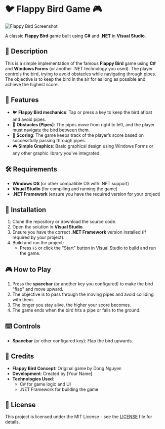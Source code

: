 # 🐦 **Flappy Bird Game** 🎮

![Flappy Bird Screenshot](flappy_bird_image.png)  <!-- Replace with your actual image file -->

A classic **Flappy Bird** game built using **C#** and **.NET** in **Visual Studio**.

## 📜 Description

This is a simple implementation of the famous **Flappy Bird** game using **C#** and **Windows Forms** (or another .NET technology you used). The player controls the bird, trying to avoid obstacles while navigating through pipes. The objective is to keep the bird in the air for as long as possible and achieve the highest score.

## 🚀 Features

- 🐦 **Flappy Bird mechanics**: Tap or press a key to keep the bird afloat and avoid pipes.
- 🚧 **Obstacles (Pipes)**: The pipes move from right to left, and the player must navigate the bird between them.
- 🎯 **Scoring**: The game keeps track of the player’s score based on successfully passing through pipes.
- 🎮 **Simple Graphics**: Basic graphical design using Windows Forms or any other graphic library you've integrated.

## 🛠️ Requirements

- **Windows OS** (or other compatible OS with .NET support)
- **Visual Studio** (for compiling and running the game)
- **.NET Framework** (ensure you have the required version for your project)

## 🔧 Installation

1. Clone the repository or download the source code.
2. Open the solution in **Visual Studio**.
3. Ensure you have the correct **.NET Framework** version installed (if required by your project).
4. Build and run the project:
   - Press `F5` or click the "Start" button in Visual Studio to build and run the game.

## 🎮 How to Play

1. Press the **spacebar** (or another key you configured) to make the bird "flap" and move upward.
2. The objective is to pass through the moving pipes and avoid colliding with them.
3. The longer you stay alive, the higher your score becomes.
4. The game ends when the bird hits a pipe or falls to the ground.

## ⌨️ Controls

- **Spacebar** (or other configured key): Flap the bird upwards.

## 🙌 Credits

- **Flappy Bird Concept**: Original game by Dong Nguyen
- **Development**: Created by [Your Name]
- **Technologies Used**:
  - C# for game logic and UI
  - .NET Framework for building the game

## 📝 License

This project is licensed under the MIT License - see the [LICENSE](LICENSE) file for details.
